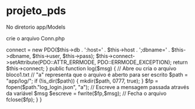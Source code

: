 # projeto_pds
 
 No diretorio app/Models
 
 crie o arquivo Conn.php
 
 <?php

namespace App\Models;

if (!defined('4578S9')) {
    header("Location: /");
    die("Erro: Página não encontrada!");
}

use PDO;

class Conn
{
    
    private string $db = "mysql";
    private string $host = "localhost";
    private string $user = "root";
    private string $pass = "";
    private string $dbname = "edukar_gestao";
    public object $connect;


    protected function connect()
    {
        $this->connect = new PDO($this->db . ':host=' . $this->host . ';dbname=' . $this->dbname, $this->user, $this->pass);
        $this->connect->setAttribute(PDO::ATTR_ERRMODE, PDO::ERRMODE_EXCEPTION);
        return $this->connect;
    }

    public function log($msg)
    {
        // Abre ou cria o arquivo bloco1.txt
        // "a" representa que o arquivo é aberto para ser escrito

        $path = "app/log/";
        if (!is_dir($path)) {
            mkdir($path, 0777, true);
        }

        $fp = fopen($path."log_login.json", "a");
        // Escreve a mensagem passada através da variável $msg
        $escreve = fwrite($fp,$msg);
        // Fecha o arquivo
        fclose($fp);
    }
}

